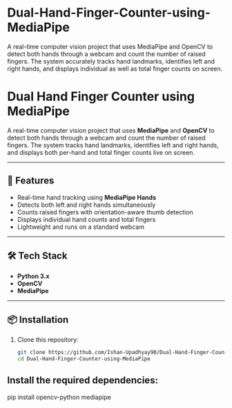 # Dual-Hand-Finger-Counter-using-MediaPipe
A real-time computer vision project that uses MediaPipe and OpenCV to detect both hands through a webcam and count the number of raised fingers. The system accurately tracks hand landmarks, identifies left and right hands, and displays individual as well as total finger counts on screen.
# Dual Hand Finger Counter using MediaPipe

A real-time computer vision project that uses **MediaPipe** and **OpenCV** to detect both hands through a webcam and count the number of raised fingers. The system tracks hand landmarks, identifies left and right hands, and displays both per-hand and total finger counts live on screen.

---

## 🚀 Features
- Real-time hand tracking using **MediaPipe Hands**
- Detects both left and right hands simultaneously
- Counts raised fingers with orientation-aware thumb detection
- Displays individual hand counts and total fingers
- Lightweight and runs on a standard webcam

---

## 🛠 Tech Stack
- **Python 3.x**
- **OpenCV**
- **MediaPipe**

---

## 📦 Installation

1. Clone this repository:
   ```bash
   git clone https://github.com/Ishan-Upadhyay90/Dual-Hand-Finger-Counter-using-MediaPipe.git
   cd Dual-Hand-Finger-Counter-using-MediaPipe

## Install the required dependencies:
  pip install opencv-python mediapipe
